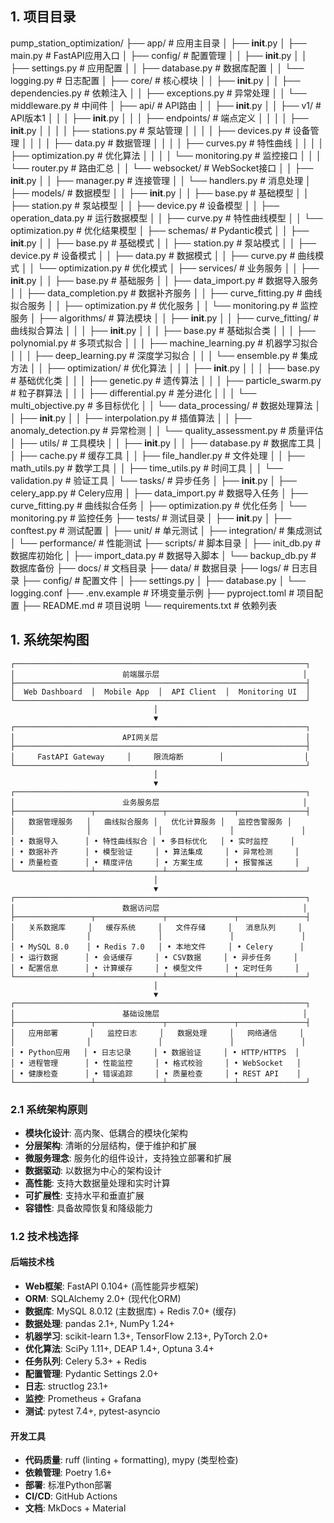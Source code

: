 ## 1. 项目目录

pump_station_optimization/
├── app/                          # 应用主目录
│   ├── __init__.py
│   ├── main.py                   # FastAPI应用入口
│   ├── config/                   # 配置管理
│   │   ├── __init__.py
│   │   ├── settings.py           # 应用配置
│   │   ├── database.py           # 数据库配置
│   │   └── logging.py            # 日志配置
│   ├── core/                     # 核心模块
│   │   ├── __init__.py
│   │   ├── dependencies.py       # 依赖注入
│   │   ├── exceptions.py         # 异常处理
│   │   └── middleware.py         # 中间件
│   ├── api/                      # API路由
│   │   ├── __init__.py
│   │   ├── v1/                   # API版本1
│   │   │   ├── __init__.py
│   │   │   ├── endpoints/        # 端点定义
│   │   │   │   ├── __init__.py
│   │   │   │   ├── stations.py   # 泵站管理
│   │   │   │   ├── devices.py    # 设备管理
│   │   │   │   ├── data.py       # 数据管理
│   │   │   │   ├── curves.py     # 特性曲线
│   │   │   │   ├── optimization.py # 优化算法
│   │   │   │   └── monitoring.py # 监控接口
│   │   │   └── router.py         # 路由汇总
│   │   └── websocket/            # WebSocket接口
│   │       ├── __init__.py
│   │       ├── manager.py        # 连接管理
│   │       └── handlers.py       # 消息处理
│   ├── models/                   # 数据模型
│   │   ├── __init__.py
│   │   ├── base.py               # 基础模型
│   │   ├── station.py            # 泵站模型
│   │   ├── device.py             # 设备模型
│   │   ├── operation_data.py     # 运行数据模型
│   │   ├── curve.py              # 特性曲线模型
│   │   └── optimization.py       # 优化结果模型
│   ├── schemas/                  # Pydantic模式
│   │   ├── __init__.py
│   │   ├── base.py               # 基础模式
│   │   ├── station.py            # 泵站模式
│   │   ├── device.py             # 设备模式
│   │   ├── data.py               # 数据模式
│   │   ├── curve.py              # 曲线模式
│   │   └── optimization.py       # 优化模式
│   ├── services/                 # 业务服务
│   │   ├── __init__.py
│   │   ├── base.py               # 基础服务
│   │   ├── data_import.py        # 数据导入服务
│   │   ├── data_completion.py    # 数据补齐服务
│   │   ├── curve_fitting.py      # 曲线拟合服务
│   │   ├── optimization.py       # 优化服务
│   │   └── monitoring.py         # 监控服务
│   ├── algorithms/               # 算法模块
│   │   ├── __init__.py
│   │   ├── curve_fitting/        # 曲线拟合算法
│   │   │   ├── __init__.py
│   │   │   ├── base.py           # 基础拟合类
│   │   │   ├── polynomial.py     # 多项式拟合
│   │   │   ├── machine_learning.py # 机器学习拟合
│   │   │   ├── deep_learning.py  # 深度学习拟合
│   │   │   └── ensemble.py       # 集成方法
│   │   ├── optimization/         # 优化算法
│   │   │   ├── __init__.py
│   │   │   ├── base.py           # 基础优化类
│   │   │   ├── genetic.py        # 遗传算法
│   │   │   ├── particle_swarm.py # 粒子群算法
│   │   │   ├── differential.py   # 差分进化
│   │   │   └── multi_objective.py # 多目标优化
│   │   └── data_processing/      # 数据处理算法
│   │       ├── __init__.py
│   │       ├── interpolation.py  # 插值算法
│   │       ├── anomaly_detection.py # 异常检测
│   │       └── quality_assessment.py # 质量评估
│   ├── utils/                    # 工具模块
│   │   ├── __init__.py
│   │   ├── database.py           # 数据库工具
│   │   ├── cache.py              # 缓存工具
│   │   ├── file_handler.py       # 文件处理
│   │   ├── math_utils.py         # 数学工具
│   │   ├── time_utils.py         # 时间工具
│   │   └── validation.py         # 验证工具
│   └── tasks/                    # 异步任务
│       ├── __init__.py
│       ├── celery_app.py         # Celery应用
│       ├── data_import.py        # 数据导入任务
│       ├── curve_fitting.py      # 曲线拟合任务
│       ├── optimization.py       # 优化任务
│       └── monitoring.py         # 监控任务
├── tests/                        # 测试目录
│   ├── __init__.py
│   ├── conftest.py               # 测试配置
│   ├── unit/                     # 单元测试
│   ├── integration/              # 集成测试
│   └── performance/              # 性能测试
├── scripts/                      # 脚本目录
│   ├── init_db.py                # 数据库初始化
│   ├── import_data.py            # 数据导入脚本
│   └── backup_db.py              # 数据库备份
├── docs/                         # 文档目录
├── data/                         # 数据目录
├── logs/                         # 日志目录
├── config/                       # 配置文件
│   ├── settings.py
│   ├── database.py
│   └── logging.conf
├── .env.example                  # 环境变量示例
├── pyproject.toml                # 项目配置
├── README.md                     # 项目说明
└── requirements.txt              # 依赖列表

## 1. 系统架构图

```
┌─────────────────────────────────────────────────────────────────┐
│                        前端展示层                                │
├─────────────────────────────────────────────────────────────────┤
│  Web Dashboard  │  Mobile App  │  API Client  │  Monitoring UI  │
└─────────────────────────────────────────────────────────────────┘
                                │
                                ▼
┌─────────────────────────────────────────────────────────────────┐
│                        API网关层                                 │
├─────────────────────────────────────────────────────────────────┤
│     FastAPI Gateway     │     限流熔断        │                  │
└─────────────────────────────────────────────────────────────────┘
                                │
                                ▼
┌─────────────────────────────────────────────────────────────────┐
│                        业务服务层                                │
├─────────────────┬───────────────┬───────────────┬───────────────┤
│   数据管理服务   │   曲线拟合服务 │   优化计算服务 │   监控告警服务 │
│                │               │               │               │
│ • 数据导入      │ • 特性曲线拟合 │ • 多目标优化   │ • 实时监控     │
│ • 数据补齐      │ • 模型验证     │ • 算法集成     │ • 异常检测     │
│ • 质量检查      │ • 精度评估     │ • 方案生成     │ • 报警推送     │
└─────────────────┴───────────────┴───────────────┴───────────────┘
                                │
                                ▼
┌─────────────────────────────────────────────────────────────────┐
│                        数据访问层                                │
├─────────────────┬───────────────┬───────────────┬───────────────┤
│   关系数据库     │   缓存系统     │   文件存储     │   消息队列     │
│                │               │               │               │
│ • MySQL 8.0    │ • Redis 7.0   │ • 本地文件     │ • Celery      │
│ • 运行数据      │ • 会话缓存     │ • CSV数据     │ • 异步任务     │
│ • 配置信息      │ • 计算缓存     │ • 模型文件     │ • 定时任务     │
└─────────────────┴───────────────┴───────────────┴───────────────┘
                                │
                                ▼
┌─────────────────────────────────────────────────────────────────┐
│                        基础设施层                                │
├─────────────────┬───────────────┬───────────────┬───────────────┤
│   应用部署       │   监控日志     │   数据处理     │   网络通信     │
│                │               │               │               │
│ • Python应用   │ • 日志记录     │ • 数据验证     │ • HTTP/HTTPS  │
│ • 进程管理      │ • 性能监控     │ • 格式校验     │ • WebSocket   │
│ • 健康检查      │ • 错误追踪     │ • 质量检查     │ • REST API    │
└─────────────────┴───────────────┴───────────────┴───────────────┘
```

### 2.1 系统架构原则

- **模块化设计**: 高内聚、低耦合的模块化架构
- **分层架构**: 清晰的分层结构，便于维护和扩展
- **微服务理念**: 服务化的组件设计，支持独立部署和扩展
- **数据驱动**: 以数据为中心的架构设计
- **高性能**: 支持大数据量处理和实时计算
- **可扩展性**: 支持水平和垂直扩展
- **容错性**: 具备故障恢复和降级能力

### 1.2 技术栈选择

#### 后端技术栈

- **Web框架**: FastAPI 0.104+ (高性能异步框架)
- **ORM**: SQLAlchemy 2.0+ (现代化ORM)
- **数据库**: MySQL 8.0.12 (主数据库) + Redis 7.0+ (缓存)
- **数据处理**: pandas 2.1+, NumPy 1.24+
- **机器学习**: scikit-learn 1.3+, TensorFlow 2.13+, PyTorch 2.0+
- **优化算法**: SciPy 1.11+, DEAP 1.4+, Optuna 3.4+
- **任务队列**: Celery 5.3+ + Redis
- **配置管理**: Pydantic Settings 2.0+
- **日志**: structlog 23.1+
- **监控**: Prometheus + Grafana
- **测试**: pytest 7.4+, pytest-asyncio

#### 开发工具

- **代码质量**: ruff (linting + formatting), mypy (类型检查)
- **依赖管理**: Poetry 1.6+
- **部署**: 标准Python部署
- **CI/CD**: GitHub Actions
- **文档**: MkDocs + Material
